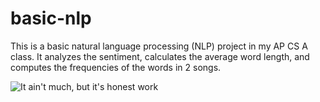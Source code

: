 # basic-nlp

This is a basic natural language processing (NLP) project in my AP CS A class. It analyzes the sentiment, calculates the average word length, and computes the frequencies of the words in 2 songs.

![It ain't much, but it's honest work](https://github.com/polya2005/basic-nlp/assets/65003790/aaf92883-0df0-4e9a-9eff-e64c13c6d16f)
